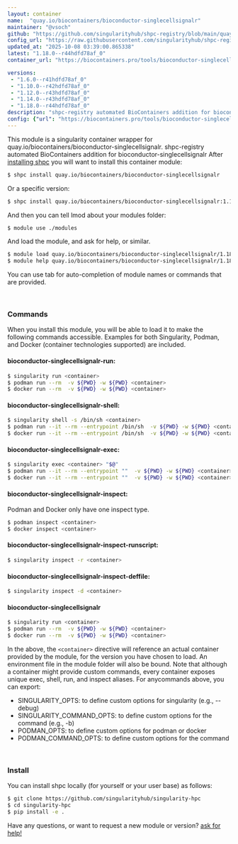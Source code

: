 ```yaml
---
layout: container
name:  "quay.io/biocontainers/bioconductor-singlecellsignalr"
maintainer: "@vsoch"
github: "https://github.com/singularityhub/shpc-registry/blob/main/quay.io/biocontainers/bioconductor-singlecellsignalr/container.yaml"
config_url: "https://raw.githubusercontent.com/singularityhub/shpc-registry/main/quay.io/biocontainers/bioconductor-singlecellsignalr/container.yaml"
updated_at: "2025-10-08 03:39:00.865338"
latest: "1.18.0--r44hdfd78af_0"
container_url: "https://biocontainers.pro/tools/bioconductor-singlecellsignalr"

versions:
 - "1.6.0--r41hdfd78af_0"
 - "1.10.0--r42hdfd78af_0"
 - "1.12.0--r43hdfd78af_0"
 - "1.14.0--r43hdfd78af_0"
 - "1.18.0--r44hdfd78af_0"
description: "shpc-registry automated BioContainers addition for bioconductor-singlecellsignalr"
config: {"url": "https://biocontainers.pro/tools/bioconductor-singlecellsignalr", "maintainer": "@vsoch", "description": "shpc-registry automated BioContainers addition for bioconductor-singlecellsignalr", "latest": {"1.18.0--r44hdfd78af_0": "sha256:c1eb270090752e745d97bd9ad5ab0be546a34e22539fcfdbcbc43d43e9e42259"}, "tags": {"1.6.0--r41hdfd78af_0": "sha256:28c73bdec67d2f64237f307f5a0fa88816aec095473498fae170bb74e6a4a9d8", "1.10.0--r42hdfd78af_0": "sha256:1e4e1344bdabfaa761c876f12ce178a727bbc4799247a25d7bb06b983fb01e46", "1.12.0--r43hdfd78af_0": "sha256:f468f205c7b81caa46391b5628a213a39714b2b1556c11bcb5b3803d525b0ae6", "1.14.0--r43hdfd78af_0": "sha256:5df0f2473f41fc78050a7511cf59337ee19b62425bb842b97d328c735883b2db", "1.18.0--r44hdfd78af_0": "sha256:c1eb270090752e745d97bd9ad5ab0be546a34e22539fcfdbcbc43d43e9e42259"}, "docker": "quay.io/biocontainers/bioconductor-singlecellsignalr"}
---
```


This module is a singularity container wrapper for quay.io/biocontainers/bioconductor-singlecellsignalr.
shpc-registry automated BioContainers addition for bioconductor-singlecellsignalr
After [installing shpc](#install) you will want to install this container module:


```bash
$ shpc install quay.io/biocontainers/bioconductor-singlecellsignalr
```

Or a specific version:

```bash
$ shpc install quay.io/biocontainers/bioconductor-singlecellsignalr:1.18.0--r44hdfd78af_0
```

And then you can tell lmod about your modules folder:

```bash
$ module use ./modules
```

And load the module, and ask for help, or similar.

```bash
$ module load quay.io/biocontainers/bioconductor-singlecellsignalr/1.18.0--r44hdfd78af_0
$ module help quay.io/biocontainers/bioconductor-singlecellsignalr/1.18.0--r44hdfd78af_0
```

You can use tab for auto-completion of module names or commands that are provided.

<br>

### Commands

When you install this module, you will be able to load it to make the following commands accessible.
Examples for both Singularity, Podman, and Docker (container technologies supported) are included.

#### bioconductor-singlecellsignalr-run:

```bash
$ singularity run <container>
$ podman run --rm  -v ${PWD} -w ${PWD} <container>
$ docker run --rm  -v ${PWD} -w ${PWD} <container>
```

#### bioconductor-singlecellsignalr-shell:

```bash
$ singularity shell -s /bin/sh <container>
$ podman run --it --rm --entrypoint /bin/sh  -v ${PWD} -w ${PWD} <container>
$ docker run --it --rm --entrypoint /bin/sh  -v ${PWD} -w ${PWD} <container>
```

#### bioconductor-singlecellsignalr-exec:

```bash
$ singularity exec <container> "$@"
$ podman run --it --rm --entrypoint ""  -v ${PWD} -w ${PWD} <container> "$@"
$ docker run --it --rm --entrypoint ""  -v ${PWD} -w ${PWD} <container> "$@"
```

#### bioconductor-singlecellsignalr-inspect:

Podman and Docker only have one inspect type.

```bash
$ podman inspect <container>
$ docker inspect <container>
```

#### bioconductor-singlecellsignalr-inspect-runscript:

```bash
$ singularity inspect -r <container>
```

#### bioconductor-singlecellsignalr-inspect-deffile:

```bash
$ singularity inspect -d <container>
```



#### bioconductor-singlecellsignalr

```bash
$ singularity run <container>
$ podman run --rm  -v ${PWD} -w ${PWD} <container>
$ docker run --rm  -v ${PWD} -w ${PWD} <container>
```


In the above, the `<container>` directive will reference an actual container provided
by the module, for the version you have chosen to load. An environment file in the
module folder will also be bound. Note that although a container
might provide custom commands, every container exposes unique exec, shell, run, and
inspect aliases. For anycommands above, you can export:

 - SINGULARITY_OPTS: to define custom options for singularity (e.g., --debug)
 - SINGULARITY_COMMAND_OPTS: to define custom options for the command (e.g., -b)
 - PODMAN_OPTS: to define custom options for podman or docker
 - PODMAN_COMMAND_OPTS: to define custom options for the command

<br>

### Install

You can install shpc locally (for yourself or your user base) as follows:

```bash
$ git clone https://github.com/singularityhub/singularity-hpc
$ cd singularity-hpc
$ pip install -e .
```

Have any questions, or want to request a new module or version? [ask for help!](https://github.com/singularityhub/singularity-hpc/issues)